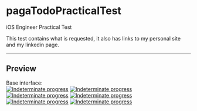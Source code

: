 # pagaTodoPracticalTest
iOS Engineer Practical Test

This test contains what is requested, it also has links to my personal site and my linkedin page.

***

## Preview

Base interface:<br/>
[![Indeterminate progress](http://manterola.mx/img/pagaTodoPrueba/1.png)](http://manterola.mx/img/pagaTodoPrueba/1.png)
[![Indeterminate progress](http://manterola.mx/img/pagaTodoPrueba/2.png)](http://manterola.mx/img/pagaTodoPrueba/2.png)
[![Indeterminate progress](http://manterola.mx/img/pagaTodoPrueba/3.png)](http://manterola.mx/img/pagaTodoPrueba/3.png)
[![Indeterminate progress](http://manterola.mx/img/pagaTodoPrueba/4.png)](http://manterola.mx/img/pagaTodoPrueba/4.png)
[![Indeterminate progress](http://manterola.mx/img/pagaTodoPrueba/5.png)](http://manterola.mx/img/pagaTodoPrueba/5.png)
[![Indeterminate progress](http://manterola.mx/img/pagaTodoPrueba/6.png)](http://manterola.mx/img/pagaTodoPrueba/6.png)
